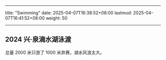 
---
title: "Swimming"
date: 2025-04-07T16:38:52+08:00
lastmod: 2025-04-07T16:41:52+08:00
weight: 50

---

## 2024 兴·泉滴水湖泳渡
总量 2000 米只游了 1000 米弃赛，湖水风浪太大。
